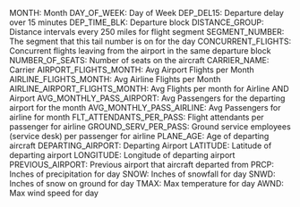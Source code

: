 MONTH:				Month
DAY_OF_WEEK:			Day of Week
DEP_DEL15: 			    Departure delay over 15 minutes
DEP_TIME_BLK:			Departure block
DISTANCE_GROUP:			Distance intervals every 250 miles for flight segment
SEGMENT_NUMBER:			The segment that this tail number is on for the day
CONCURRENT_FLIGHTS:		Concurrent flights leaving from the airport in the same departure block
NUMBER_OF_SEATS:		Number of seats on the aircraft
CARRIER_NAME:			Carrier
AIRPORT_FLIGHTS_MONTH:		Avg Airport Flights per Month
AIRLINE_FLIGHTS_MONTH:		Avg Airline Flights per Month
AIRLINE_AIRPORT_FLIGHTS_MONTH:	Avg Flights per month for Airline AND Airport
AVG_MONTHLY_PASS_AIRPORT:	Avg Passengers for the departing airport for the month
AVG_MONTHLY_PASS_AIRLINE:	Avg Passengers for airline for month
FLT_ATTENDANTS_PER_PASS:	Flight attendants per passenger for airline
GROUND_SERV_PER_PASS:		Ground service employees (service desk) per passenger for airline
PLANE_AGE:			Age of departing aircraft
DEPARTING_AIRPORT:		Departing Airport
LATITUDE:			Latitude of departing airport
LONGITUDE:			Longitude of departing airport
PREVIOUS_AIRPORT:		Previous airport that aircraft departed from
PRCP:				Inches of precipitation for day
SNOW:				Inches of snowfall for day
SNWD:				Inches of snow on ground for day
TMAX:				Max temperature for day
AWND:				Max wind speed for day